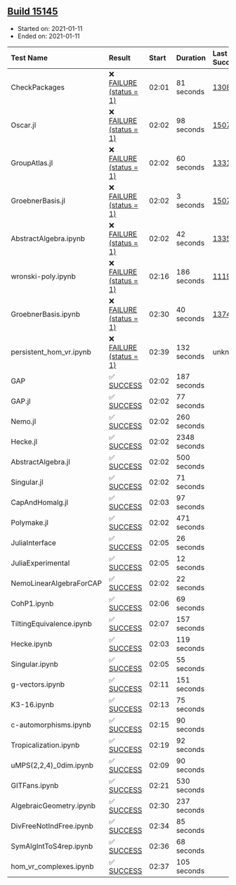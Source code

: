 ## [Build 15145](https://oscarci.mathematik.uni-kl.de/job/oscar/15145/)

* Started on: 2021-01-11
* Ended on: 2021-01-11

| Test Name    | Result | Start | Duration | Last Success | First Failure |
|:-------------|:-------|:------|:---------|:-------------|:--------------|
| CheckPackages | ❌ [FAILURE (status = 1)](https://oscarci.mathematik.uni-kl.de/job/oscar/15145/artifact/logs/build-15145/CheckPackages.log) | 02:01 | 81 seconds | [13085](https://oscarci.mathematik.uni-kl.de/job/oscar/13085/) | [13086](https://oscarci.mathematik.uni-kl.de/job/oscar/13086/) |
| Oscar.jl | ❌ [FAILURE (status = 1)](https://oscarci.mathematik.uni-kl.de/job/oscar/15145/artifact/logs/build-15145/Oscar.jl.log) | 02:02 | 98 seconds | [15079](https://oscarci.mathematik.uni-kl.de/job/oscar/15079/) | [15080](https://oscarci.mathematik.uni-kl.de/job/oscar/15080/) |
| GroupAtlas.jl | ❌ [FAILURE (status = 1)](https://oscarci.mathematik.uni-kl.de/job/oscar/15145/artifact/logs/build-15145/GroupAtlas.jl.log) | 02:02 | 60 seconds | [13311](https://oscarci.mathematik.uni-kl.de/job/oscar/13311/) | [13312](https://oscarci.mathematik.uni-kl.de/job/oscar/13312/) |
| GroebnerBasis.jl | ❌ [FAILURE (status = 1)](https://oscarci.mathematik.uni-kl.de/job/oscar/15145/artifact/logs/build-15145/GroebnerBasis.jl.log) | 02:02 | 3 seconds | [15079](https://oscarci.mathematik.uni-kl.de/job/oscar/15079/) | [15080](https://oscarci.mathematik.uni-kl.de/job/oscar/15080/) |
| AbstractAlgebra.ipynb | ❌ [FAILURE (status = 1)](https://oscarci.mathematik.uni-kl.de/job/oscar/15145/artifact/logs/build-15145/AbstractAlgebra.ipynb.log) | 02:02 | 42 seconds | [13355](https://oscarci.mathematik.uni-kl.de/job/oscar/13355/) | [13356](https://oscarci.mathematik.uni-kl.de/job/oscar/13356/) |
| wronski-poly.ipynb | ❌ [FAILURE (status = 1)](https://oscarci.mathematik.uni-kl.de/job/oscar/15145/artifact/logs/build-15145/wronski-poly.ipynb.log) | 02:16 | 186 seconds | [11192](https://oscarci.mathematik.uni-kl.de/job/oscar/11192/) | [11193](https://oscarci.mathematik.uni-kl.de/job/oscar/11193/) |
| GroebnerBasis.ipynb | ❌ [FAILURE (status = 1)](https://oscarci.mathematik.uni-kl.de/job/oscar/15145/artifact/logs/build-15145/GroebnerBasis.ipynb.log) | 02:30 | 40 seconds | [13748](https://oscarci.mathematik.uni-kl.de/job/oscar/13748/) | [13749](https://oscarci.mathematik.uni-kl.de/job/oscar/13749/) |
| persistent_hom_vr.ipynb | ❌ [FAILURE (status = 1)](https://oscarci.mathematik.uni-kl.de/job/oscar/15145/artifact/logs/build-15145/persistent_hom_vr.ipynb.log) | 02:39 | 132 seconds | unknown | unknown |
| GAP | ✅ [SUCCESS](https://oscarci.mathematik.uni-kl.de/job/oscar/15145/artifact/logs/build-15145/GAP.log) | 02:02 | 187 seconds |  |  |
| GAP.jl | ✅ [SUCCESS](https://oscarci.mathematik.uni-kl.de/job/oscar/15145/artifact/logs/build-15145/GAP.jl.log) | 02:02 | 77 seconds |  |  |
| Nemo.jl | ✅ [SUCCESS](https://oscarci.mathematik.uni-kl.de/job/oscar/15145/artifact/logs/build-15145/Nemo.jl.log) | 02:02 | 260 seconds |  |  |
| Hecke.jl | ✅ [SUCCESS](https://oscarci.mathematik.uni-kl.de/job/oscar/15145/artifact/logs/build-15145/Hecke.jl.log) | 02:02 | 2348 seconds |  |  |
| AbstractAlgebra.jl | ✅ [SUCCESS](https://oscarci.mathematik.uni-kl.de/job/oscar/15145/artifact/logs/build-15145/AbstractAlgebra.jl.log) | 02:02 | 500 seconds |  |  |
| Singular.jl | ✅ [SUCCESS](https://oscarci.mathematik.uni-kl.de/job/oscar/15145/artifact/logs/build-15145/Singular.jl.log) | 02:02 | 71 seconds |  |  |
| CapAndHomalg.jl | ✅ [SUCCESS](https://oscarci.mathematik.uni-kl.de/job/oscar/15145/artifact/logs/build-15145/CapAndHomalg.jl.log) | 02:03 | 97 seconds |  |  |
| Polymake.jl | ✅ [SUCCESS](https://oscarci.mathematik.uni-kl.de/job/oscar/15145/artifact/logs/build-15145/Polymake.jl.log) | 02:02 | 471 seconds |  |  |
| JuliaInterface | ✅ [SUCCESS](https://oscarci.mathematik.uni-kl.de/job/oscar/15145/artifact/logs/build-15145/JuliaInterface.log) | 02:05 | 26 seconds |  |  |
| JuliaExperimental | ✅ [SUCCESS](https://oscarci.mathematik.uni-kl.de/job/oscar/15145/artifact/logs/build-15145/JuliaExperimental.log) | 02:05 | 12 seconds |  |  |
| NemoLinearAlgebraForCAP | ✅ [SUCCESS](https://oscarci.mathematik.uni-kl.de/job/oscar/15145/artifact/logs/build-15145/NemoLinearAlgebraForCAP.log) | 02:02 | 22 seconds |  |  |
| CohP1.ipynb | ✅ [SUCCESS](https://oscarci.mathematik.uni-kl.de/job/oscar/15145/artifact/logs/build-15145/CohP1.ipynb.log) | 02:06 | 69 seconds |  |  |
| TiltingEquivalence.ipynb | ✅ [SUCCESS](https://oscarci.mathematik.uni-kl.de/job/oscar/15145/artifact/logs/build-15145/TiltingEquivalence.ipynb.log) | 02:07 | 157 seconds |  |  |
| Hecke.ipynb | ✅ [SUCCESS](https://oscarci.mathematik.uni-kl.de/job/oscar/15145/artifact/logs/build-15145/Hecke.ipynb.log) | 02:03 | 119 seconds |  |  |
| Singular.ipynb | ✅ [SUCCESS](https://oscarci.mathematik.uni-kl.de/job/oscar/15145/artifact/logs/build-15145/Singular.ipynb.log) | 02:05 | 55 seconds |  |  |
| g-vectors.ipynb | ✅ [SUCCESS](https://oscarci.mathematik.uni-kl.de/job/oscar/15145/artifact/logs/build-15145/g-vectors.ipynb.log) | 02:11 | 151 seconds |  |  |
| K3-16.ipynb | ✅ [SUCCESS](https://oscarci.mathematik.uni-kl.de/job/oscar/15145/artifact/logs/build-15145/K3-16.ipynb.log) | 02:13 | 75 seconds |  |  |
| c-automorphisms.ipynb | ✅ [SUCCESS](https://oscarci.mathematik.uni-kl.de/job/oscar/15145/artifact/logs/build-15145/c-automorphisms.ipynb.log) | 02:15 | 90 seconds |  |  |
| Tropicalization.ipynb | ✅ [SUCCESS](https://oscarci.mathematik.uni-kl.de/job/oscar/15145/artifact/logs/build-15145/Tropicalization.ipynb.log) | 02:19 | 92 seconds |  |  |
| uMPS(2,2,4)_0dim.ipynb | ✅ [SUCCESS](https://oscarci.mathematik.uni-kl.de/job/oscar/15145/artifact/logs/build-15145/uMPS-2-2-4-_0dim.ipynb.log) | 02:09 | 90 seconds |  |  |
| GITFans.ipynb | ✅ [SUCCESS](https://oscarci.mathematik.uni-kl.de/job/oscar/15145/artifact/logs/build-15145/GITFans.ipynb.log) | 02:21 | 530 seconds |  |  |
| AlgebraicGeometry.ipynb | ✅ [SUCCESS](https://oscarci.mathematik.uni-kl.de/job/oscar/15145/artifact/logs/build-15145/AlgebraicGeometry.ipynb.log) | 02:30 | 237 seconds |  |  |
| DivFreeNotIndFree.ipynb | ✅ [SUCCESS](https://oscarci.mathematik.uni-kl.de/job/oscar/15145/artifact/logs/build-15145/DivFreeNotIndFree.ipynb.log) | 02:34 | 85 seconds |  |  |
| SymAlgIntToS4rep.ipynb | ✅ [SUCCESS](https://oscarci.mathematik.uni-kl.de/job/oscar/15145/artifact/logs/build-15145/SymAlgIntToS4rep.ipynb.log) | 02:36 | 68 seconds |  |  |
| hom_vr_complexes.ipynb | ✅ [SUCCESS](https://oscarci.mathematik.uni-kl.de/job/oscar/15145/artifact/logs/build-15145/hom_vr_complexes.ipynb.log) | 02:37 | 105 seconds |  |  |
